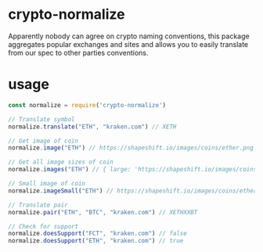 # crypto-normalize
Apparently nobody can agree on crypto naming conventions, this package aggregates popular exchanges and sites and allows you to easily translate from our spec to other parties conventions.


# usage 
```js
const normalize = require('crypto-normalize')

// Translate symbol
normalize.translate("ETH", "kraken.com") // XETH

// Get image of coin
normalize.image("ETH") // https://shapeshift.io/images/coins/ether.png

// Get all image sizes of coin
normalize.images("ETH") // { large: 'https://shapeshift.io/images/coins/ether.png', small: 'https://shapeshift.io/images/coins-sm/ether.png' }

// Small image of coin
normalize.imageSmall("ETH") // https://shapeshift.io/images/coins/ether.png

// Translate pair
normalize.pair("ETH", "BTC", "kraken.com") // XETHXXBT

// Check for support
normalize.doesSupport("FCT", "kraken.com") // false
normalize.doesSupport("ETH", "kraken.com") // true
```